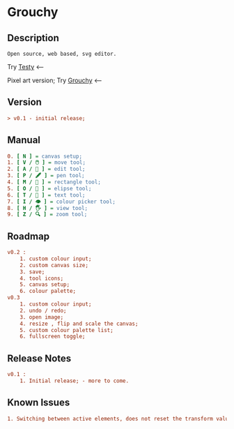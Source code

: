 # Grouchy

## Description

```
Open source, web based, svg editor.
```

Try [Testy](https://ionutrogojan.github.io/testy/) <--

Pixel art version; Try [Grouchy](https://ionutrogojan.github.io/grouchy/) <--

## Version
```ini
> v0.1 - initial release;
```

## Manual
```ini
0. [ N ] = canvas setup;
1. [ V / 🖱️ ] = move tool;
2. [ A / 🔧 ] = edit tool;
3. [ P / 🖋️ ] = pen tool;
4. [ M / 🧊 ] = rectangle tool;
5. [ O / 🧶 ] = elipse tool;
6. [ T / 📜 ] = text tool;
7. [ I / 👁️ ] = colour picker tool;
8. [ H / 🖐️ ] = view tool;
9. [ Z / 🔍 ] = zoom tool;
```

## Roadmap
```ini
v0.2 :
    1. custom colour input;
    2. custom canvas size;
    3. save;
    4. tool icons;
    5. canvas setup;
    6. colour palette;
v0.3
    1. custom colour input;
    2. undo / redo;
    3. open image;
    4. resize , flip and scale the canvas;
    5. custom colour palette list;
    6. fullscreen toggle;
```

## Release Notes
```ini
v0.1 :
    1. Initial release; - more to come.
```

## Known Issues
```ini
1. Switching between active elements, does not reset the transform values;
```